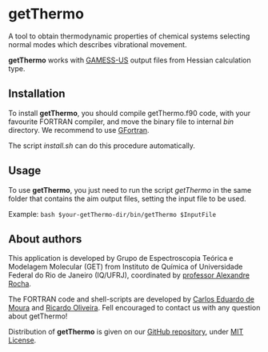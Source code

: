 # getThermo
A tool to obtain thermodynamic properties of chemical systems selecting normal modes which describes vibrational movement.

**getThermo** works with [GAMESS-US](http://www.msg.ameslab.gov/gamess/index.html) output files from Hessian calculation type.

## Installation
To install **getThermo**, you should compile getThermo.f90 code, with your favourite FORTRAN compiler, and move the binary file to internal *bin* directory. We recommend to use [GFortran](https://gcc.gnu.org/fortran/).

The script *install.sh* can do this procedure automatically.

## Usage
To use **getThermo**, you just need to run the script *getThermo* in the same folder that contains the aim output files, setting the input file to be used.

Example: ``` bash $your-getThermo-dir/bin/getThermo $InputFile ```

## About authors
This application is developed by Grupo de Espectroscopia Teórica e Modelagem Molecular (GET) from Instituto de Química of Universidade Federal do Rio de Janeiro (IQ/UFRJ), coordinated by [professor Alexandre Rocha](mailto:rocha@iq.ufrj.br). 

The FORTRAN code and shell-scripts are developed by [Carlos Eduardo de Moura](mailto:carlosevmoura@iq.ufrj.br) and [Ricardo Oliveira](mailto:rrjunior@iq.ufrj.br).
Fell encouraged to contact us with any question about getThermo!

Distribution of **getThermo** is given on our [GitHub repository](https://github.com/carlosevmoura/getThermo), under [MIT License](https://opensource.org/licenses/MIT).